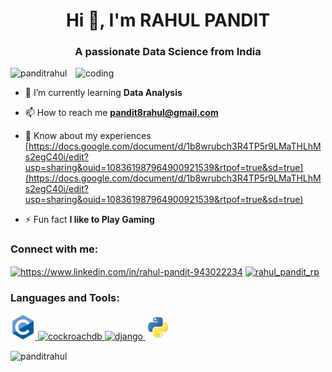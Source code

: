 <h1 align="center">Hi 👋, I'm RAHUL PANDIT</h1>
<h3 align="center">A passionate Data Science from India</h3>

<img align="right" alt="coding" width="400" src="https://user-images.githubusercontent.com/55389276/140866485-8fb1c876-9a8f-4d6a-98dc-08c4981eaf70.gif">


<p align="left"> <img src="https://komarev.com/ghpvc/?username=panditrahul&label=Profile%20views&color=0e75b6&style=flat" alt="panditrahul" /> </p>

- 🌱 I’m currently learning **Data Analysis**

- 📫 How to reach me **pandit8rahul@gmail.com**

- 📄 Know about my experiences [https://docs.google.com/document/d/1b8wrubch3R4TP5r9LMaTHLhMs2egC40i/edit?usp=sharing&ouid=108361987964900921539&rtpof=true&sd=true](https://docs.google.com/document/d/1b8wrubch3R4TP5r9LMaTHLhMs2egC40i/edit?usp=sharing&ouid=108361987964900921539&rtpof=true&sd=true)

- ⚡ Fun fact **I like to Play Gaming**

<h3 align="left">Connect with me:</h3>
<p align="left">
<a href="https://linkedin.com/in/https://www.linkedin.com/in/rahul-pandit-943022234" target="blank"><img align="center" src="https://raw.githubusercontent.com/rahuldkjain/github-profile-readme-generator/master/src/images/icons/Social/linked-in-alt.svg" alt="https://www.linkedin.com/in/rahul-pandit-943022234" height="30" width="40" /></a>
<a href="https://instagram.com/rahul_pandit_rp" target="blank"><img align="center" src="https://raw.githubusercontent.com/rahuldkjain/github-profile-readme-generator/master/src/images/icons/Social/instagram.svg" alt="rahul_pandit_rp" height="30" width="40" /></a>
</p>

<h3 align="left">Languages and Tools:</h3>
<p align="left"> <a href="https://www.cprogramming.com/" target="_blank" rel="noreferrer"> <img src="https://raw.githubusercontent.com/devicons/devicon/master/icons/c/c-original.svg" alt="c" width="40" height="40"/> </a> <a href="https://www.cockroachlabs.com/product/cockroachdb/" target="_blank" rel="noreferrer"> <img src="https://cdn.worldvectorlogo.com/logos/cockroachdb.svg" alt="cockroachdb" width="40" height="40"/> </a> <a href="https://www.djangoproject.com/" target="_blank" rel="noreferrer"> <img src="https://cdn.worldvectorlogo.com/logos/django.svg" alt="django" width="40" height="40"/> </a> <a href="https://www.python.org" target="_blank" rel="noreferrer"> <img src="https://raw.githubusercontent.com/devicons/devicon/master/icons/python/python-original.svg" alt="python" width="40" height="40"/> </a> </p>

<p><img align="center" src="https://github-readme-stats.vercel.app/api/top-langs?username=panditrahul&show_icons=true&locale=en&layout=compact" alt="panditrahul" /></p>
